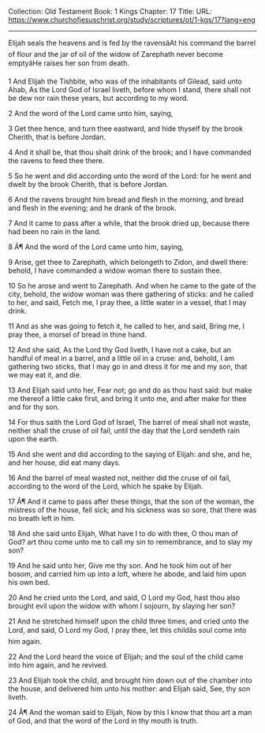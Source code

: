 Collection: Old Testament
Book: 1 Kings
Chapter: 17
Title: 
URL: https://www.churchofjesuschrist.org/study/scriptures/ot/1-kgs/17?lang=eng

---

Elijah seals the heavens and is fed by the ravensâAt his command the barrel of flour and the jar of oil of the widow of Zarephath never become emptyâHe raises her son from death.

1 And Elijah the Tishbite, who was of the inhabitants of Gilead, said unto Ahab, As the Lord God of Israel liveth, before whom I stand, there shall not be dew nor rain these years, but according to my word.

2 And the word of the Lord came unto him, saying,

3 Get thee hence, and turn thee eastward, and hide thyself by the brook Cherith, that is before Jordan.

4 And it shall be, that thou shalt drink of the brook; and I have commanded the ravens to feed thee there.

5 So he went and did according unto the word of the Lord: for he went and dwelt by the brook Cherith, that is before Jordan.

6 And the ravens brought him bread and flesh in the morning, and bread and flesh in the evening; and he drank of the brook.

7 And it came to pass after a while, that the brook dried up, because there had been no rain in the land.

8 Â¶ And the word of the Lord came unto him, saying,

9 Arise, get thee to Zarephath, which belongeth to Zidon, and dwell there: behold, I have commanded a widow woman there to sustain thee.

10 So he arose and went to Zarephath. And when he came to the gate of the city, behold, the widow woman was there gathering of sticks: and he called to her, and said, Fetch me, I pray thee, a little water in a vessel, that I may drink.

11 And as she was going to fetch it, he called to her, and said, Bring me, I pray thee, a morsel of bread in thine hand.

12 And she said, As the Lord thy God liveth, I have not a cake, but an handful of meal in a barrel, and a little oil in a cruse: and, behold, I am gathering two sticks, that I may go in and dress it for me and my son, that we may eat it, and die.

13 And Elijah said unto her, Fear not; go and do as thou hast said: but make me thereof a little cake first, and bring it unto me, and after make for thee and for thy son.

14 For thus saith the Lord God of Israel, The barrel of meal shall not waste, neither shall the cruse of oil fail, until the day that the Lord sendeth rain upon the earth.

15 And she went and did according to the saying of Elijah: and she, and he, and her house, did eat many days.

16 And the barrel of meal wasted not, neither did the cruse of oil fail, according to the word of the Lord, which he spake by Elijah.

17 Â¶ And it came to pass after these things, that the son of the woman, the mistress of the house, fell sick; and his sickness was so sore, that there was no breath left in him.

18 And she said unto Elijah, What have I to do with thee, O thou man of God? art thou come unto me to call my sin to remembrance, and to slay my son?

19 And he said unto her, Give me thy son. And he took him out of her bosom, and carried him up into a loft, where he abode, and laid him upon his own bed.

20 And he cried unto the Lord, and said, O Lord my God, hast thou also brought evil upon the widow with whom I sojourn, by slaying her son?

21 And he stretched himself upon the child three times, and cried unto the Lord, and said, O Lord my God, I pray thee, let this childâs soul come into him again.

22 And the Lord heard the voice of Elijah; and the soul of the child came into him again, and he revived.

23 And Elijah took the child, and brought him down out of the chamber into the house, and delivered him unto his mother: and Elijah said, See, thy son liveth.

24 Â¶ And the woman said to Elijah, Now by this I know that thou art a man of God, and that the word of the Lord in thy mouth is truth.
